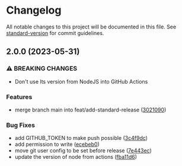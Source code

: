 # Changelog

All notable changes to this project will be documented in this file. See [standard-version](https://github.com/conventional-changelog/standard-version) for commit guidelines.

## 2.0.0 (2023-05-31)


### ⚠ BREAKING CHANGES

* Don't use lts version from NodeJS into GitHub Actions

### Features

* merge branch main into feat/add-standard-release ([3021090](https://github.com/thiagoadsix/zth-serverless-nodejs-typescript-journey/commit/3021090472615eb91fffd455373848b549cee6c2))


### Bug Fixes

* add GITHUB_TOKEN to make push possible ([3c4f9dc](https://github.com/thiagoadsix/zth-serverless-nodejs-typescript-journey/commit/3c4f9dc259f5585fe2b7dc40614cc198d24ee8c4))
* add permission to write ([ecebeb0](https://github.com/thiagoadsix/zth-serverless-nodejs-typescript-journey/commit/ecebeb0bba40767999704f101c95009011aaf8dd))
* move git user config to be set before release ([7e443ec](https://github.com/thiagoadsix/zth-serverless-nodejs-typescript-journey/commit/7e443ec611b105b005244941c80006e2d607b594))
* update the version of node from actions ([fba11d6](https://github.com/thiagoadsix/zth-serverless-nodejs-typescript-journey/commit/fba11d61beea16f969cf0082de6f199e1306ebee))
